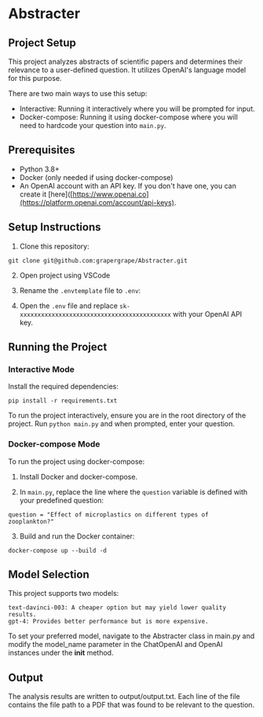 # Abstracter

## Project Setup

This project analyzes abstracts of scientific papers and determines their relevance to a user-defined question. It utilizes OpenAI's language model for this purpose.

There are two main ways to use this setup:

- Interactive: Running it interactively where you will be prompted for input.
- Docker-compose: Running it using docker-compose where you will need to hardcode your question into `main.py`.

## Prerequisites

- Python 3.8+ 
- Docker (only needed if using docker-compose)
- An OpenAI account with an API key. If you don't have one, you can create it [here]([https://www.openai.co](https://platform.openai.com/account/api-keys).

## Setup Instructions

1. Clone this repository:

`git clone git@github.com:grapergrape/Abstracter.git`


2. Open project using VSCode


3. Rename the `.envtemplate` file to `.env`:


4. Open the `.env` file and replace `sk-xxxxxxxxxxxxxxxxxxxxxxxxxxxxxxxxxxxxxxxxxxx` with your OpenAI API key.

## Running the Project

### Interactive Mode

Install the required dependencies:

`pip install -r requirements.txt`


To run the project interactively, ensure you are in the root directory of the project. Run `python main.py` and when prompted, enter your question.

### Docker-compose Mode

To run the project using docker-compose:

1. Install Docker and docker-compose.

2. In `main.py`, replace the line where the `question` variable is defined with your predefined question:


`question = "Effect of microplastics on different types of zooplankton?"`

3. Build and run the Docker container:

`docker-compose up --build -d`

## Model Selection

This project supports two models:

    text-davinci-003: A cheaper option but may yield lower quality results.
    gpt-4: Provides better performance but is more expensive.

To set your preferred model, navigate to the Abstracter class in main.py and modify the model_name parameter in the ChatOpenAI and OpenAI instances under the __init__ method.

## Output

The analysis results are written to output/output.txt. Each line of the file contains the file path to a PDF that was found to be relevant to the question.

